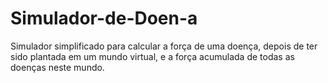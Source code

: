 # Simulador-de-Doen-a
Simulador simplificado para calcular a força de uma doença, depois de ter sido plantada em um mundo virtual, e a força acumulada de todas as doenças neste mundo.
